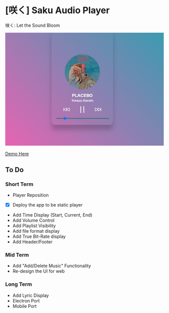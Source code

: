 # [咲く] Saku Audio Player
咲く: Let the Sound Bloom

![咲く](./misc/sample1.jpg)

[Demo Here](https://seungkilee-cs.github.io/saku-audio-player/)

## To Do
### Short Term
- Player Reposition
- [x] Deploy the app to be static player
- Add Time Display (Start, Current, End)
- Add Volume Control
- Add Playlist Visibility
- Add file format display
- Add True Bit-Rate display
- Add Header/Footer

### Mid Term
- Add "Add/Delete Music" Functionality
- Re-design the UI for web

### Long Term
- Add Lyric Display
- Electron Port
- Mobile Port